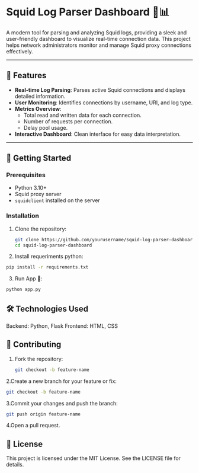 # Squid Log Parser Dashboard 🐙📊

A modern tool for parsing and analyzing Squid logs, providing a sleek and user-friendly dashboard to visualize real-time connection data. This project helps network administrators monitor and manage Squid proxy connections effectively.

---

## 🌟 Features
- **Real-time Log Parsing**: Parses active Squid connections and displays detailed information.
- **User Monitoring**: Identifies connections by username, URI, and log type.
- **Metrics Overview**:
  - Total read and written data for each connection.
  - Number of requests per connection.
  - Delay pool usage.
- **Interactive Dashboard**: Clean interface for easy data interpretation.

---

## 🚀 Getting Started

### Prerequisites
- Python 3.10+
- Squid proxy server
- `squidclient` installed on the server

### Installation
1. Clone the repository:
   ```bash
   git clone https://github.com/yourusername/squid-log-parser-dashboard.git
   cd squid-log-parser-dashboard
   ```
2. Install requeriments python:
  ```bash
  pip install -r requirements.txt
  ```
3. Run App 🚀:
```bash
python app.py
```
## 🛠️ Technologies Used

  Backend: Python, Flask
  Frontend: HTML, CSS

## 🤝 Contributing
1. Fork the repository:
   ```bash
   git checkout -b feature-name
   ```
2.Create a new branch for your feature or fix:
 ```bash
 git checkout -b feature-name
 ```
3.Commit your changes and push the branch:
  ```bash
  git push origin feature-name
  ```
4.Open a pull request.

## 📄 License

This project is licensed under the MIT License. See the LICENSE file for details.
